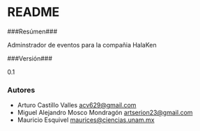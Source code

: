 # README #




###Resúmen###

Adminstrador de eventos para la compañia HalaKen

###Versión###

0.1

### Autores ###
* Arturo Castillo Valles <acv629@gmail.com>
* Miguel Alejandro Mosco Mondragón <artserion23@gmail.com>
* Mauricio Esquivel <maurices@ciencias.unam.mx>